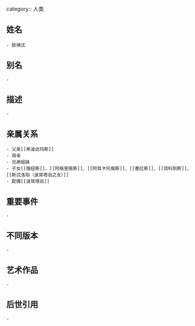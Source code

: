 category:: 人类
## 姓名
	- 欧律忒
## 别名
	-
## 描述
	-
## 亲属关系
	- 父亲[[希波达玛斯]]
	- 母亲
	- 兄弟姐妹
	- 子女[[俄纽斯]]、[[阿格里俄斯]]、[[阿耳卡托俄斯]]、[[墨拉斯]]、[[琉科剖斯]]、[[斯忒洛珀（波耳塔翁之女）]]
	- 配偶[[波耳塔翁]]
## 重要事件
	-
## 不同版本
	-
## 艺术作品
	-
## 后世引用
	-
